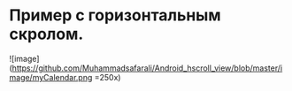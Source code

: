 # Пример с горизонтальным скролом.

![image](https://github.com/Muhammadsafarali/Android_hscroll_view/blob/master/image/myCalendar.png =250x)

